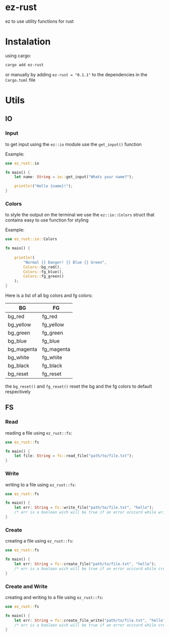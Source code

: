 # ez-rust
ez to use utility functions for rust


# Instalation
using cargo:
```bash
cargo add ez-rust
```
or manually by adding `ez-rust = "0.1.1"` to the dependencies in the `Cargo.toml` file

# Utils
## IO
### Input
to get input using the `ez::io` module use the `get_input()` function

Example:
```rust
use ez_rust::io

fn main() {
    let name: String = io::get_input("Whats your name?");   

    println!("Hello {name}!");
}
```
### Colors
to style the output on the terminal we use the `ez::io::Colors` struct that contains easy to use function for styling

Example:
```rust
use ez_rust::io::Colors

fn main() {
    
    println!(
        "Normal {} Danger! {} Blue {} Green",
        Colors::bg_red(),
        Colors::fg_blue(),
        Colors::fg_green()
    );
}
```

Here is a list of all bg colors and fg colors:

| BG  | FG |
| --- | --- |
| bg_red | fg_red | 
| bg_yellow | fg_yellow |
| bg_green |  fg_green | 
| bg_blue | fg_blue |
| bg_magenta | fg_magenta | 
| bg_white | fg_white |
| bg_black | fg_black | 
| bg_reset | fg_reset |
the `bg_reset()` and `fg_reset()` reset the bg and the fg colors to default respectively
## FS
### Read
reading a file using `ez_rust::fs`:
```rust
use ez_rust::fs

fn main() {
    let file: String = fs::read_file("path/to/file.txt");
}
```

### Write
writing to a file using `ez_rust::fs`:
```rust
use ez_rust::fs

fn main() {
    let err: String = fs::write_file("path/to/file.txt", "hello");
    /* err is a boolean wich will be true if an error occcurd while writing to the file */
}
```
### Create
creating a file using `ez_rust::fs`:
```rust
use ez_rust::fs

fn main() {
    let err: String = fs::create_file("path/to/file.txt", "hello");
    /* err is a boolean wich will be true if an error occcurd while creating to the file */
}
```
### Create and Write
creating and writing to a file using `ez_rust::fs`:
```rust
use ez_rust::fs

fn main() {
    let err: String = fs::create_file_write("path/to/file.txt", "hello");
    /* err is a boolean wich will be true if an error occcurd while creating or writing to the file */
}
```